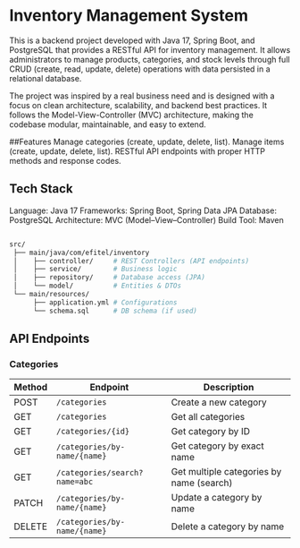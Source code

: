 # Inventory Management System

This is a backend project developed with Java 17, Spring Boot, and PostgreSQL that provides a RESTful API for inventory management. It allows administrators to manage products, categories, and stock levels through full CRUD (create, read, update, delete) operations with data persisted in a relational database.

The project was inspired by a real business need and is designed with a focus on clean architecture, scalability, and backend best practices. It follows the Model-View-Controller (MVC) architecture, making the codebase modular, maintainable, and easy to extend.

##Features
Manage categories (create, update, delete, list).
Manage items (create, update, delete, list).
RESTful API endpoints with proper HTTP methods and response codes.

## Tech Stack
Language: Java 17
Frameworks: Spring Boot, Spring Data JPA
Database: PostgreSQL
Architecture: MVC (Model–View–Controller)
Build Tool: Maven

```bash

src/
 ├── main/java/com/efitel/inventory
 │    ├── controller/     # REST Controllers (API endpoints)
 │    ├── service/        # Business logic
 │    ├── repository/     # Database access (JPA)
 │    └── model/          # Entities & DTOs
 └── main/resources/
      ├── application.yml # Configurations
      └── schema.sql      # DB schema (if used)
```


## API Endpoints

### Categories

| Method | Endpoint                       | Description                          |
|--------|--------------------------------|--------------------------------------|
| POST   | `/categories`                  | Create a new category                |
| GET    | `/categories`                  | Get all categories                   |
| GET    | `/categories/{id}`             | Get category by ID                   |
| GET    | `/categories/by-name/{name}`   | Get category by exact name           |
| GET    | `/categories/search?name=abc`  | Get multiple categories by name (search) |
| PATCH  | `/categories/by-name/{name}`   | Update a category by name            |
| DELETE | `/categories/by-name/{name}`   | Delete a category by name            |